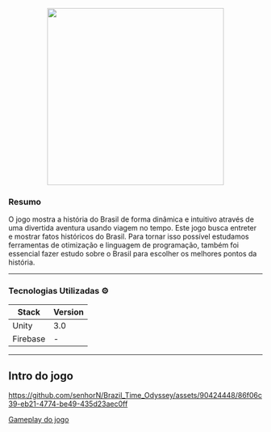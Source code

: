  <p align="center">
  <img src="https://github.com/senhorN/Brazil_Time_Odyssey/assets/90424448/3831ab81-0290-42a1-aaae-314f96810a4b" width="350">
</p>

<h3>Resumo</h3> 
<p> O jogo mostra a história do Brasil de forma dinâmica e intuitivo através de uma divertida aventura usando viagem no tempo. Este jogo busca entreter e mostrar fatos históricos do Brasil. Para tornar isso possível estudamos ferramentas de otimização e linguagem de programação, também foi essencial fazer estudo sobre o Brasil para escolher os melhores pontos da história.  </p> 
<hr>


<h3>Tecnologias Utilizadas ⚙️</h3>

| Stack | Version |
| --- | --- |
| Unity | 3.0 |
| Firebase | - |


<hr>

<h2>Intro do jogo</h2>

https://github.com/senhorN/Brazil_Time_Odyssey/assets/90424448/86f06c39-eb21-4774-be49-435d23aec0ff


<a href="https://www.youtube.com/watch?v=EHqm8b0xP7A"  target="_blank">Gameplay do jogo</a>
